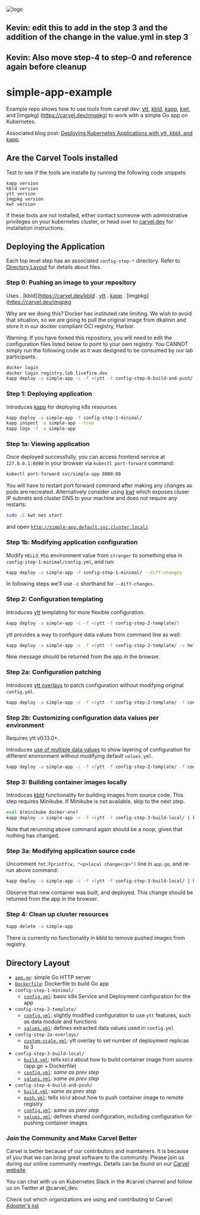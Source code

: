 ![logo](logos/CarvelLogo.png)

## Kevin: edit this to add in the step 3 and the addition of the change in the value.yml in step 3
## Kevin: Also move step-4 to step-0 and reference again before cleanup

# simple-app-example

Example repo shows how to use tools from carvel dev: [ytt](https://carvel.dev/ytt), [kbld](https://carvel.dev/kbld), [kapp](https://carvel.dev/kapp), [kwt](https://github.com/vmware-tanzu/carvel-kwt), and [imgpkg] (https://carvel.dev/imgpkg) to work with a simple Go app on Kubernetes.

Associated blog post: [Deploying Kubernetes Applications with ytt, kbld, and kapp](https://carvel.dev/blog/deploying-apps-with-ytt-kbld-kapp/).

## Are the Carvel Tools installed

Test to see if the tools are installe by running the following code snippets:

```
kapp version
kbld version
ytt version
imgpkg version
kwt version
```

If these tools are not installed, either contact someone with administrative privileges on your kubernetes cluster, or
head over to [carvel.dev](https://carvel.dev/) for installation instructions.

## Deploying the Application

Each top level step has an associated `config-step-*` directory. Refer to [Directory Layout](#directory-layout) for details about files.

### Step 0: Pushing an image to your repository

Uses 
. [kbld](https://carvel.dev/kbld
. [ytt](https://carvel.dev/ytt)
. [kapp](https://carvel.dev/kapp)
. [imgpkg] (https://carvel.dev/imgpkg

Why are we doing this? Docker has instituted rate limiting. We wish to avoid that situation, so we are going to pull the original image from dkalinin
and store it in our docker compliant OCI registry, Harbor.

Warning: If you have forked this repository, you will need to edit the configuration files listed below to point to your own registry. You CANNOT simply run the following code as it was designed to be consumed by our lab participants.

```bash
docker login
docker login registry.leb.livefire.dev
kapp deploy -a simple-app -c -f <(ytt -f config-step-0-build-and-push/ -v push_images_repo=registry.lab.livefire.dev/<your_project_name>/simple-app | kbld -f- )
```

### Step 1: Deploying application

Introduces [kapp](https://carvel.dev/kapp) for deploying k8s resources.

```bash
kapp deploy -a simple-app -f config-step-1-minimal/
kapp inspect -a simple-app --tree
kapp logs -f -a simple-app
```

### Step 1a: Viewing application

Once deployed successfully, you can access frontend service at `127.0.0.1:8080` in your browser via `kubectl port-forward` command:

```bash
kubectl port-forward svc/simple-app 8080:80
```

You will have to restart port forward command after making any changes as pods are recreated. Alternatively consider using [kwt](https://github.com/vmware-tanzu/carvel-kwt) which exposes cluser IP subnets and cluster DNS to your machine and does not require any restarts:

```bash
sudo -E kwt net start
```

and open [`http://simple-app.default.svc.cluster.local/`](http://simple-app.default.svc.cluster.local/).

### Step 1b: Modifying application configuration

Modify `HELLO_MSG` environment value from `stranger` to something else in `config-step-1-minimal/config.yml`, and run:

```bash
kapp deploy -a simple-app -f config-step-1-minimal/ --diff-changes
```

In following steps we'll use `-c` shorthand for `--diff-changes`.

### Step 2: Configuration templating

Introduces [ytt](https://carvel.dev/ytt) templating for more flexible configuration.

```bash
kapp deploy -a simple-app -c -f <(ytt -f config-step-2-template/)
```

ytt provides a way to configure data values from command line as well:

```bash
kapp deploy -a simple-app -c -f <(ytt -f config-step-2-template/ -v hello_msg=another-stranger)
```

New message should be returned from the app in the browser.

### Step 2a: Configuration patching

Introduces [ytt overlays](https://carvel.dev/ytt/docs/latest/lang-ref-ytt-overlay/) to patch configuration without modifying original `config.yml`.

```bash
kapp deploy -a simple-app -c -f <(ytt -f config-step-2-template/ -f config-step-2a-overlays/custom-scale.yml)
```

### Step 2b: Customizing configuration data values per environment

Requires ytt v0.13.0+.

Introduces [use of multiple data values](https://carvel.dev/ytt/docs/latest/ytt-data-values/) to show layering of configuration for different environment without modifying default `values.yml`.

```bash
kapp deploy -a simple-app -c -f <(ytt -f config-step-2-template/ -f config-step-2b-multiple-data-values/)
```

### Step 3: Building container images locally

Introduces [kbld](https://carvel.dev/kbld) functionality for building images from source code. This step requires Minikube. If Minikube is not available, skip to the next step.

```bash
eval $(minikube docker-env)
kapp deploy -a simple-app -c -f <(ytt -f config-step-3-build-local/ | kbld -f-)
```

Note that rerunning above command again should be a noop, given that nothing has changed.

### Step 3a: Modifying application source code

Uncomment `fmt.Fprintf(w, "<p>local change</p>")` line in `app.go`, and re-run above command:

```bash
kapp deploy -a simple-app -c -f <(ytt -f config-step-3-build-local/ | kbld -f-)
```

Observe that new container was built, and deployed. This change should be returned from the app in the browser.


### Step 4: Clean up cluster resources

```bash
kapp delete -a simple-app
```

There is currently no functionality in kbld to remove pushed images from registry.

## Directory Layout

- [`app.go`](app.go): simple Go HTTP server
- [`Dockerfile`](Dockerfile): Dockerfile to build Go app
- `config-step-1-minimal/`
  - [`config.yml`](config-step-1-minimal/config.yml): basic k8s Service and Deployment configuration for the app
- `config-step-2-template/`
  - [`config.yml`](config-step-2-template/config.yml): slightly modified configuration to use `ytt` features, such as data module and functions
  - [`values.yml`](config-step-2-template/values.yml): defines extracted data values used in `config.yml`
- `config-step-2a-overlays/`
  - [`custom-scale.yml`](config-step-2a-overlays/custom-scale.yml): ytt overlay to set number of deployment replicas to 3
- `config-step-3-build-local/`
  - [`build.yml`](config-step-3-build-local/build.yml): tells `kbld` about how to build container image from source (app.go + Dockerfile)
  - [`config.yml`](config-step-3-build-local/config.yml): _same as prev step_
  - [`values.yml`](config-step-3-build-local/values.yml): _same as prev step_
- `config-step-4-build-and-push/`
  - [`build.yml`](config-step-4-build-and-push/build.yml): _same as prev step_
  - [`push.yml`](config-step-4-build-and-push/push.yml): tells `kbld` about how to push container image to remote registry
  - [`config.yml`](config-step-4-build-and-push/config.yml): _same as prev step_
  - [`values.yml`](config-step-4-build-and-push/values.yml): defines shared configuration, including configuration for pushing container images

### Join the Community and Make Carvel Better
Carvel is better because of our contributors and maintainers. It is because of you that we can bring great software to the community.
Please join us during our online community meetings. Details can be found on our [Carvel website](https://carvel.dev/community/).

You can chat with us on Kubernetes Slack in the #carvel channel and follow us on Twitter at @carvel_dev.

Check out which organizations are using and contributing to Carvel: [Adopter's list](https://github.com/vmware-tanzu/carvel/blob/master/ADOPTERS.md)
